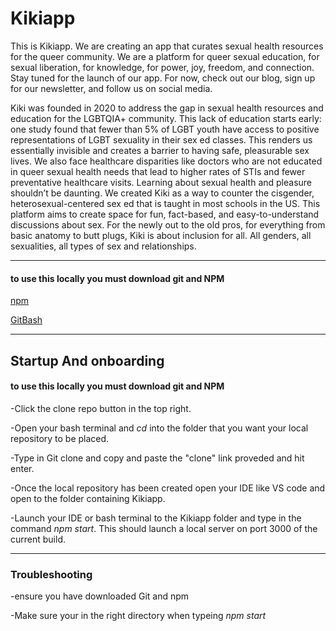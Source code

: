 # Kikiapp
This is Kikiapp. We are creating an app that curates sexual health resources for the queer community. We are a platform for queer sexual education, for sexual liberation, for knowledge, for power, joy, freedom, and connection. Stay tuned for the launch of our app. For now, check out our blog, sign up for our newsletter, and follow us on social media.

Kiki was founded in 2020 to address the gap in sexual health resources and education for the LGBTQIA+ community. This lack of education starts early: one study found that fewer than 5% of LGBT youth have access to positive representations of LGBT sexuality in their sex ed classes. This renders us essentially invisible and creates a barrier to having safe, pleasurable sex lives. We also face healthcare disparities like doctors who are not educated in queer sexual health needs that lead to higher rates of STIs and fewer preventative healthcare visits. Learning about sexual health and pleasure shouldn’t be daunting. We created Kiki as a way to counter the cisgender, heterosexual-centered sex ed that is taught in most schools in the US. This platform aims to create space for fun, fact-based, and easy-to-understand discussions about sex. For the newly out to the old pros, for everything from basic anatomy to butt plugs, Kiki is about inclusion for all. All genders, all sexualities, all types of sex and relationships.

----
#### to use this locally you must download git and NPM 
[npm](https://www.npmjs.com/get-npm)

[GitBash](https://git-scm.com/downloads)

----
## Startup And onboarding
#### to use this locally you must download git and NPM 

-Click the clone repo button in the top right.

-Open your bash terminal and *cd* into the folder that you want your local repository to be placed.

-Type in Git clone and copy and paste the "clone" link proveded and hit enter.

-Once the local repository has been created open your IDE like VS code and open to the folder containing Kikiapp.

-Launch your IDE or bash terminal to the Kikiapp folder and type in the command *npm start*. This should launch a local server on port 3000 of the current build. 

----

### Troubleshooting
-ensure you have downloaded Git and npm 

-Make sure your in the right directory when typeing *npm start*
